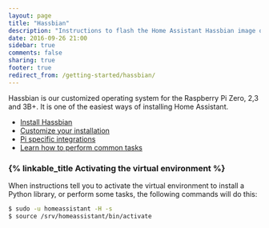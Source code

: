 ```yaml
---
layout: page
title: "Hassbian"
description: "Instructions to flash the Home Assistant Hassbian image on a Raspberry Pi."
date: 2016-09-26 21:00
sidebar: true
comments: false
sharing: true
footer: true
redirect_from: /getting-started/hassbian/
---
```


Hassbian is our customized operating system for the Raspberry Pi Zero, 2,3 and 3B+. It is one of the easiest ways of installing Home Assistant.

 - [Install Hassbian](/docs/hassbian/installation/)
 - [Customize your installation](/docs/hassbian/customization/)
 - [Pi specific integrations](/docs/hassbian/integrations/)
 - [Learn how to perform common tasks](/docs/hassbian/common-tasks/)

### {% linkable_title Activating the virtual environment %}

When instructions tell you to activate the virtual environment to install a Python library, or perform some tasks, the following commands will do this:

```bash
$ sudo -u homeassistant -H -s
$ source /srv/homeassistant/bin/activate
```
